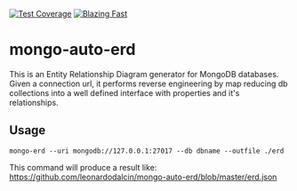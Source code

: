 [![Test Coverage](https://api.codeclimate.com/v1/badges/16064394f798d92ffc0f/test_coverage)](https://codeclimate.com/github/leonardodalcin/mongo-auto-erd/test_coverage)
<a href="https://twitter.com/acdlite/status/974390255393505280">
    <img alt="Blazing Fast" src="https://img.shields.io/badge/speed-blazing%20%F0%9F%94%A5-brightgreen.svg?style=flat-square"></a>
# mongo-auto-erd
This is an Entity Relationship Diagram generator for MongoDB databases. Given a connection url, it performs reverse engineering by map reducing db collections into a well defined interface with properties and it's relationships.

## Usage
`mongo-erd --uri mongodb://127.0.0.1:27017 --db dbname --outfile ./erd`

This command will produce a result like: https://github.com/leonardodalcin/mongo-auto-erd/blob/master/erd.json

